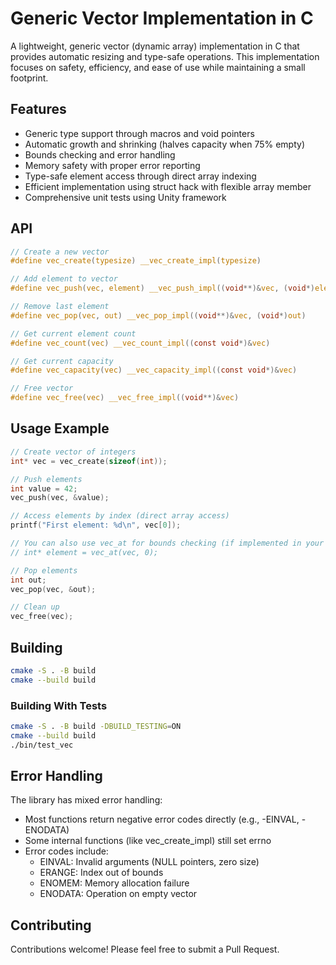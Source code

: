 # Generic Vector Implementation in C
A lightweight, generic vector (dynamic array) implementation in C that provides automatic resizing and type-safe operations. This implementation focuses on safety, efficiency, and ease of use while maintaining a small footprint.

## Features
- Generic type support through macros and void pointers
- Automatic growth and shrinking (halves capacity when 75% empty)
- Bounds checking and error handling
- Memory safety with proper error reporting
- Type-safe element access through direct array indexing
- Efficient implementation using struct hack with flexible array member
- Comprehensive unit tests using Unity framework

## API
```c
// Create a new vector
#define vec_create(typesize) __vec_create_impl(typesize)

// Add element to vector
#define vec_push(vec, element) __vec_push_impl((void**)&vec, (void*)element)

// Remove last element
#define vec_pop(vec, out) __vec_pop_impl((void**)&vec, (void*)out)

// Get current element count
#define vec_count(vec) __vec_count_impl((const void*)&vec)

// Get current capacity
#define vec_capacity(vec) __vec_capacity_impl((const void*)&vec)

// Free vector
#define vec_free(vec) __vec_free_impl((void**)&vec)
```

## Usage Example
```c
// Create vector of integers
int* vec = vec_create(sizeof(int));

// Push elements
int value = 42;
vec_push(vec, &value);

// Access elements by index (direct array access)
printf("First element: %d\n", vec[0]);

// You can also use vec_at for bounds checking (if implemented in your code)
// int* element = vec_at(vec, 0);

// Pop elements
int out;
vec_pop(vec, &out);

// Clean up
vec_free(vec);
```

## Building
```bash
cmake -S . -B build
cmake --build build
```

### Building With Tests
```bash
cmake -S . -B build -DBUILD_TESTING=ON
cmake --build build
./bin/test_vec
```

## Error Handling
The library has mixed error handling:
- Most functions return negative error codes directly (e.g., -EINVAL, -ENODATA)
- Some internal functions (like vec_create_impl) still set errno
- Error codes include:
  - EINVAL: Invalid arguments (NULL pointers, zero size)
  - ERANGE: Index out of bounds
  - ENOMEM: Memory allocation failure
  - ENODATA: Operation on empty vector

## Contributing
Contributions welcome! Please feel free to submit a Pull Request.
